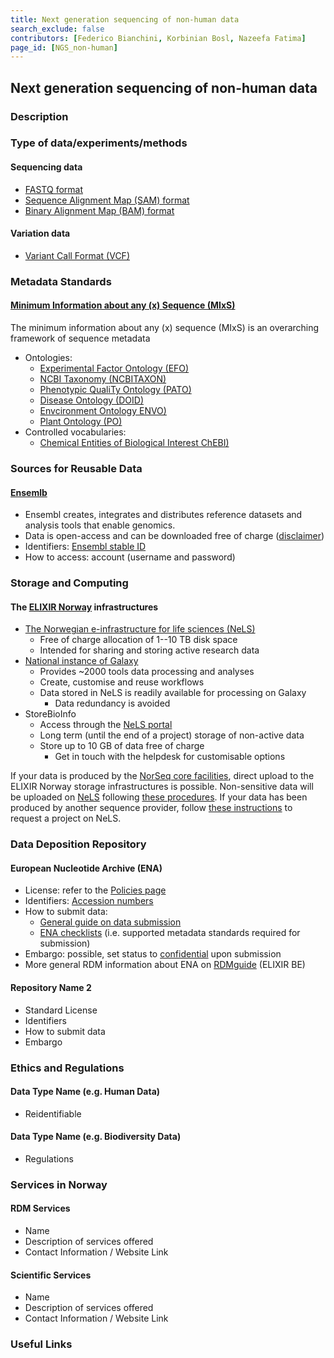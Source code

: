 ```yaml
---
title: Next generation sequencing of non-human data
search_exclude: false
contributors: [Federico Bianchini, Korbinian Bosl, Nazeefa Fatima]
page_id: [NGS_non-human]
---
```


## Next generation sequencing of non-human data

### Description

### Type of data/experiments/methods
<!---When mentioning file format, it would be useful to mention format type -->

#### Sequencing data
- [FASTQ format](https://doi.org/10.25504/FAIRsharing.r2ts5t)
- [Sequence Alignment Map (SAM) format](https://doi.org/10.25504/FAIRsharing.k97xzh)
- [Binary Alignment Map (BAM) format](https://doi.org/10.25504/FAIRsharing.hza1ec)

#### Variation data
- [Variant Call Format (VCF)](https://doi.org/10.25504/FAIRsharing.cfzz0h)

### Metadata Standards
#### [Minimum Information about any (x) Sequence (MIxS)](https://doi.org/10.25504/FAIRsharing.9aa0zp)
The minimum information about any (x) sequence (MIxS) is an overarching framework of sequence metadata
- Ontologies:
  - [Experimental Factor Ontology (EFO)](https://doi.org/10.25504/FAIRsharing.1gr4tz)
  - [NCBI Taxonomy (NCBITAXON)](https://doi.org/10.25504/FAIRsharing.fj07xj)
  - [Phenotypic QualiTy Ontology (PATO)](https://doi.org/10.25504/FAIRsharing.ezwdhz)
  - [Disease Ontology (DOID)](https://doi.org/10.25504/FAIRsharing.8b6wfq)
  - [Envcironment Ontology ENVO)](https://doi.org/10.25504/FAIRsharing.azqskx)
  - [Plant Ontology (PO)](https://doi.org/10.25504/FAIRsharing.3ngg40)
- Controlled vocabularies:
  - [Chemical Entities of Biological Interest ChEBI)](https://doi.org/10.25504/FAIRsharing.62qk8w)

### Sources for Reusable Data
#### [Ensemlb](https://doi.org/10.25504/FAIRsharing.fx0mw7) 
- Ensembl creates, integrates and distributes reference datasets and analysis tools that enable genomics.
- Data is open-access and can be downloaded free of charge ([disclaimer](https://www.ensembl.org/info/about/legal/index.html))
- Identifiers: [Ensembl stable ID](https://www.ensembl.org/Help/Faq?id=488)
- How to access: account (username and password)

### Storage and Computing
#### The [ELIXIR Norway](https://elixir.no) infrastructures
- [The Norwegian e-infrastructure for life sciences (NeLS)](https://nels.bioinfo.no)
  - Free of charge allocation of 1--10 TB disk space
  - Intended for sharing and storing active research data
- [National instance of Galaxy](https://usegalaxy.no/)
  - Provides ~2000 tools data processing and analyses
  - Create, customise and reuse workflows
  - Data stored in NeLS is readily available for processing on Galaxy 
    - Data redundancy is avoided
- StoreBioInfo
  - Access through the [NeLS portal]((https://nels.bioinfo.no))
  - Long term (until the end of a project) storage of non-active data
  - Store up to 10 GB of data free of charge
    - Get in touch with the helpdesk for customisable options
    
If your data is produced by the [NorSeq core facilities](https://www.norseq.org/),
direct upload to the ELIXIR Norway storage infrastructures is possible. Non-sensitive data 
will be uploaded on [NeLS](https://nels.bioinfo.no) following 
[these procedures](https://elixir.no/Services-bak/data_produced_NorSeq).
If your data has been produced by another sequence provider,
follow [these instructions](https://elixir.no/Services-bak/non-norseq-data) to request a project on NeLS.

### Data Deposition Repository

#### European Nucleotide Archive (ENA)
- License: refer to the [Policies page](https://www.ebi.ac.uk/ena/browser/about/policies)
- Identifiers: [Accession numbers](https://ena-docs.readthedocs.io/en/latest/submit/general-guide/accessions.html)
- How to submit data:
  - [General guide on data submission](https://www.ebi.ac.uk/ena/browser/submit)
  - [ENA checklists](https://www.ebi.ac.uk/ena/browser/checklists) (i.e. supported metadata standards required for submission) 
- Embargo: possible, set status to [confidential](https://ena-docs.readthedocs.io/en/latest/faq/release/data-availability-policy.html?highlight=confidential) upon submission
- More general RDM information about ENA on [RDMguide](https://rdm.elixir-belgium.org/ena) (ELIXIR BE)

#### Repository Name 2
- Standard License
- Identifiers
- How to submit data
- Embargo

### Ethics and Regulations
<!--Add information about laws and policies in Norway for relevant data types-->
#### Data Type Name (e.g. Human Data) 
- Reidentifiable

#### Data Type Name (e.g. Biodiversity Data) 
- Regulations

### Services in Norway
<!--Add one line description-->
#### RDM Services
- Name
- Description of services offered
- Contact Information / Website Link

#### Scientific Services
- Name
- Description of services offered
- Contact Information / Website Link

### Useful Links
<!--Add a list of relevant external/global tools-->
